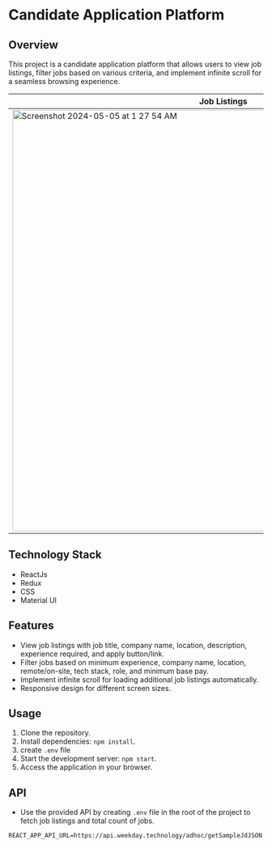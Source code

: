# Candidate Application Platform

## Overview
This project is a candidate application platform that allows users to view job listings, filter jobs based on various criteria, and implement infinite scroll for a seamless browsing experience.

|Job Listings|Job Details Modal|
|---|---|
|<img width="833" alt="Screenshot 2024-05-05 at 1 27 54 AM" src="https://github.com/ArshdeepSahni/Workday/assets/56549294/22770c66-0e9d-48e7-b010-bef629eb63f6">|<img width="832" alt="Screenshot 2024-05-05 at 1 28 10 AM" src="https://github.com/ArshdeepSahni/Workday/assets/56549294/5d452f11-530d-47eb-a5d3-87a9fdc54eb4">|

## Technology Stack
- ReactJs
- Redux
- CSS
- Material UI

## Features
- View job listings with job title, company name, location, description, experience required, and apply button/link.
- Filter jobs based on minimum experience, company name, location, remote/on-site, tech stack, role, and minimum base pay.
- Implement infinite scroll for loading additional job listings automatically.
- Responsive design for different screen sizes.

## Usage
1. Clone the repository.
2. Install dependencies: `npm install`.
3. create `.env` file
4. Start the development server: `npm start`.
5. Access the application in your browser.

## API
- Use the provided API by creating `.env` file in the root of the project to fetch job listings and total count of jobs.
```env
REACT_APP_API_URL=https://api.weekday.technology/adhoc/getSampleJdJSON
```
